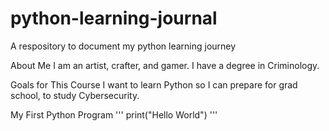 # python-learning-journal
A respository to document my python learning journey

About Me
I am an artist, crafter, and gamer. I have a degree in Criminology.

Goals for This Course
I want to learn Python so I can prepare for grad school, to study Cybersecurity.

My First Python Program
'''
print("Hello World")
'''
